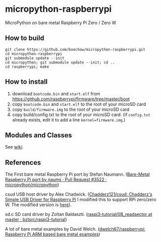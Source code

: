 # micropython-raspberrypi

MicroPython on bare metal Raspberry Pi Zero / Zero W

## How to build
```
git clone https://github.com/boochow/micropython-raspberrypi.git
cd micropython-raspberrypi
git submodule update --init
cd micropython; git submodule update --init; cd ..
cd raspberrypi; make
```
## How to install

1. download `bootcode.bin` and `start.elf` from https://github.com/raspberrypi/firmware/tree/master/boot
1. copy `bootcode.bin` and `start.elf` to the root of your microSD card
1. copy `build/firmware.img` to the root of your microSD card
1. copy build/config.txt to the root of your microSD card. (if `config.txt` already exists, edit it to add a line `kernel=firmware.img`.)

## Modules and Classes

See [wiki](https://github.com/boochow/micropython-raspberrypi/wiki).

## References

The First bare metal Raspberry Pi port by Stefan Naumann. ([Bare\-Metal Raspberry Pi port by naums · Pull Request \#3522 · micropython/micropython](https://github.com/micropython/micropython/pull/3522))

csud USB host driver by Alex Chadwick. ([Chadderz121/csud: Chadderz's Simple USB Driver for Raspberry Pi](https://github.com/Chadderz121/csud) I modified this to support RPi zero/zero W. The modified version is [here](https://github.com/boochow/csud)).

sd.c SD card driver by Zoltan Baldaszti. ([raspi3\-tutorial/0B\_readsector at master · bztsrc/raspi3\-tutorial](https://github.com/bztsrc/raspi3-tutorial/tree/master/0B_readsector))

A lot of bare metal examples by David Welch. ([dwelch67/raspberrypi: Raspberry Pi ARM based bare metal examples](https://github.com/dwelch67/raspberrypi))